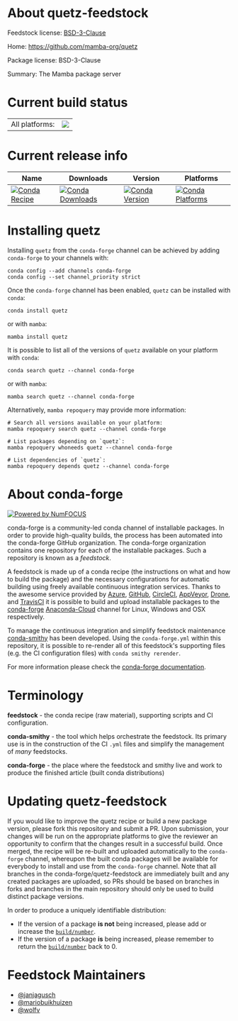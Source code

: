 About quetz-feedstock
=====================

Feedstock license: [BSD-3-Clause](https://github.com/conda-forge/quetz-feedstock/blob/main/LICENSE.txt)

Home: https://github.com/mamba-org/quetz

Package license: BSD-3-Clause

Summary: The Mamba package server

Current build status
====================


<table><tr><td>All platforms:</td>
    <td>
      <a href="https://dev.azure.com/conda-forge/feedstock-builds/_build/latest?definitionId=10257&branchName=main">
        <img src="https://dev.azure.com/conda-forge/feedstock-builds/_apis/build/status/quetz-feedstock?branchName=main">
      </a>
    </td>
  </tr>
</table>

Current release info
====================

| Name | Downloads | Version | Platforms |
| --- | --- | --- | --- |
| [![Conda Recipe](https://img.shields.io/badge/recipe-quetz-green.svg)](https://anaconda.org/conda-forge/quetz) | [![Conda Downloads](https://img.shields.io/conda/dn/conda-forge/quetz.svg)](https://anaconda.org/conda-forge/quetz) | [![Conda Version](https://img.shields.io/conda/vn/conda-forge/quetz.svg)](https://anaconda.org/conda-forge/quetz) | [![Conda Platforms](https://img.shields.io/conda/pn/conda-forge/quetz.svg)](https://anaconda.org/conda-forge/quetz) |

Installing quetz
================

Installing `quetz` from the `conda-forge` channel can be achieved by adding `conda-forge` to your channels with:

```
conda config --add channels conda-forge
conda config --set channel_priority strict
```

Once the `conda-forge` channel has been enabled, `quetz` can be installed with `conda`:

```
conda install quetz
```

or with `mamba`:

```
mamba install quetz
```

It is possible to list all of the versions of `quetz` available on your platform with `conda`:

```
conda search quetz --channel conda-forge
```

or with `mamba`:

```
mamba search quetz --channel conda-forge
```

Alternatively, `mamba repoquery` may provide more information:

```
# Search all versions available on your platform:
mamba repoquery search quetz --channel conda-forge

# List packages depending on `quetz`:
mamba repoquery whoneeds quetz --channel conda-forge

# List dependencies of `quetz`:
mamba repoquery depends quetz --channel conda-forge
```


About conda-forge
=================

[![Powered by
NumFOCUS](https://img.shields.io/badge/powered%20by-NumFOCUS-orange.svg?style=flat&colorA=E1523D&colorB=007D8A)](https://numfocus.org)

conda-forge is a community-led conda channel of installable packages.
In order to provide high-quality builds, the process has been automated into the
conda-forge GitHub organization. The conda-forge organization contains one repository
for each of the installable packages. Such a repository is known as a *feedstock*.

A feedstock is made up of a conda recipe (the instructions on what and how to build
the package) and the necessary configurations for automatic building using freely
available continuous integration services. Thanks to the awesome service provided by
[Azure](https://azure.microsoft.com/en-us/services/devops/), [GitHub](https://github.com/),
[CircleCI](https://circleci.com/), [AppVeyor](https://www.appveyor.com/),
[Drone](https://cloud.drone.io/welcome), and [TravisCI](https://travis-ci.com/)
it is possible to build and upload installable packages to the
[conda-forge](https://anaconda.org/conda-forge) [Anaconda-Cloud](https://anaconda.org/)
channel for Linux, Windows and OSX respectively.

To manage the continuous integration and simplify feedstock maintenance
[conda-smithy](https://github.com/conda-forge/conda-smithy) has been developed.
Using the ``conda-forge.yml`` within this repository, it is possible to re-render all of
this feedstock's supporting files (e.g. the CI configuration files) with ``conda smithy rerender``.

For more information please check the [conda-forge documentation](https://conda-forge.org/docs/).

Terminology
===========

**feedstock** - the conda recipe (raw material), supporting scripts and CI configuration.

**conda-smithy** - the tool which helps orchestrate the feedstock.
                   Its primary use is in the construction of the CI ``.yml`` files
                   and simplify the management of *many* feedstocks.

**conda-forge** - the place where the feedstock and smithy live and work to
                  produce the finished article (built conda distributions)


Updating quetz-feedstock
========================

If you would like to improve the quetz recipe or build a new
package version, please fork this repository and submit a PR. Upon submission,
your changes will be run on the appropriate platforms to give the reviewer an
opportunity to confirm that the changes result in a successful build. Once
merged, the recipe will be re-built and uploaded automatically to the
`conda-forge` channel, whereupon the built conda packages will be available for
everybody to install and use from the `conda-forge` channel.
Note that all branches in the conda-forge/quetz-feedstock are
immediately built and any created packages are uploaded, so PRs should be based
on branches in forks and branches in the main repository should only be used to
build distinct package versions.

In order to produce a uniquely identifiable distribution:
 * If the version of a package **is not** being increased, please add or increase
   the [``build/number``](https://docs.conda.io/projects/conda-build/en/latest/resources/define-metadata.html#build-number-and-string).
 * If the version of a package **is** being increased, please remember to return
   the [``build/number``](https://docs.conda.io/projects/conda-build/en/latest/resources/define-metadata.html#build-number-and-string)
   back to 0.

Feedstock Maintainers
=====================

* [@janjagusch](https://github.com/janjagusch/)
* [@mariobuikhuizen](https://github.com/mariobuikhuizen/)
* [@wolfv](https://github.com/wolfv/)

